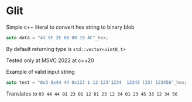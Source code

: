 # Glit
Simple c++ literal to convert hex string to binary blob
```c++
auto data = "43 9F 2E 00 00 19 AC"_hex;
```
By default returning type is `std::vector<uint8_t>`

Tested only at MSVC 2022 at c++20


Example of valid input string
```c++
auto test = "0x3 0x44 44 0x123 1 12-123'1234  12345 (33) 123456"_hex;
```
Translates to `03 44 44 01 23 01 12 01 23 12 34 01 23 45 33 12 34 56`
